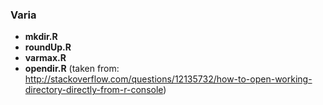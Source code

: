 ### Varia
* **mkdir.R** 	
* **roundUp.R**	
* **varmax.R** 	   
* **opendir.R** (taken from: http://stackoverflow.com/questions/12135732/how-to-open-working-directory-directly-from-r-console)

